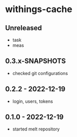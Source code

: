 # withings-cache

## Unreleased
- task
- meas

## 0.3.x-SNAPSHOTS
- checked git configurations

## 0.2.2 - 2022-12-19
- login, users, tokens

## 0.1.0 - 2022-12-19
- started melt repository
